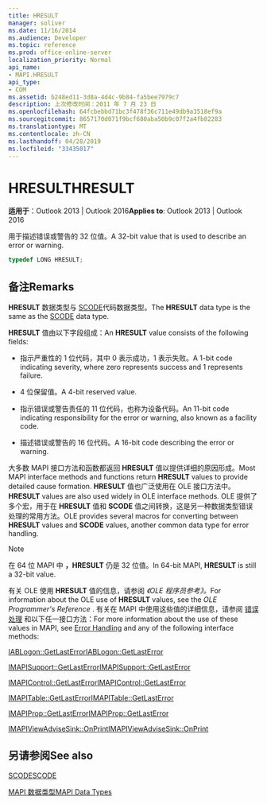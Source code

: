 ```yaml
---
title: HRESULT
manager: soliver
ms.date: 11/16/2014
ms.audience: Developer
ms.topic: reference
ms.prod: office-online-server
localization_priority: Normal
api_name:
- MAPI.HRESULT
api_type:
- COM
ms.assetid: b248ed11-3d8a-4d4c-9b84-fa5bee7979c7
description: 上次修改时间：2011 年 7 月 23 日
ms.openlocfilehash: 64fcbebbd71bc3f478f36c711e49db9a3518ef9a
ms.sourcegitcommit: 8657170d071f9bcf680aba50b9c07f2a4fb82283
ms.translationtype: MT
ms.contentlocale: zh-CN
ms.lasthandoff: 04/28/2019
ms.locfileid: "33435017"
---
```

# <a name="hresult"></a><span data-ttu-id="6960b-103">HRESULT</span><span class="sxs-lookup"><span data-stu-id="6960b-103">HRESULT</span></span>

  
  
<span data-ttu-id="6960b-104">**适用于**：Outlook 2013 | Outlook 2016</span><span class="sxs-lookup"><span data-stu-id="6960b-104">**Applies to**: Outlook 2013 | Outlook 2016</span></span> 
  
<span data-ttu-id="6960b-105">用于描述错误或警告的 32 位值。</span><span class="sxs-lookup"><span data-stu-id="6960b-105">A 32-bit value that is used to describe an error or warning.</span></span>
  
```cpp
typedef LONG HRESULT;
```

## <a name="remarks"></a><span data-ttu-id="6960b-106">备注</span><span class="sxs-lookup"><span data-stu-id="6960b-106">Remarks</span></span>

<span data-ttu-id="6960b-107">**HRESULT** 数据类型与 [SCODE](scode.md)代码数据类型。</span><span class="sxs-lookup"><span data-stu-id="6960b-107">The **HRESULT** data type is the same as the [SCODE](scode.md) data type.</span></span> 
  
<span data-ttu-id="6960b-108">**HRESULT** 值由以下字段组成：</span><span class="sxs-lookup"><span data-stu-id="6960b-108">An **HRESULT** value consists of the following fields:</span></span> 
  
- <span data-ttu-id="6960b-109">指示严重性的 1 位代码，其中 0 表示成功，1 表示失败。</span><span class="sxs-lookup"><span data-stu-id="6960b-109">A 1-bit code indicating severity, where zero represents success and 1 represents failure.</span></span>
    
- <span data-ttu-id="6960b-110">4 位保留值。</span><span class="sxs-lookup"><span data-stu-id="6960b-110">A 4-bit reserved value.</span></span>
    
- <span data-ttu-id="6960b-111">指示错误或警告责任的 11 位代码，也称为设备代码。</span><span class="sxs-lookup"><span data-stu-id="6960b-111">An 11-bit code indicating responsibility for the error or warning, also known as a facility code.</span></span>
    
- <span data-ttu-id="6960b-112">描述错误或警告的 16 位代码。</span><span class="sxs-lookup"><span data-stu-id="6960b-112">A 16-bit code describing the error or warning.</span></span>
    
<span data-ttu-id="6960b-113">大多数 MAPI 接口方法和函数都返回 **HRESULT** 值以提供详细的原因形成。</span><span class="sxs-lookup"><span data-stu-id="6960b-113">Most MAPI interface methods and functions return **HRESULT** values to provide detailed cause formation.</span></span> <span data-ttu-id="6960b-114">**HRESULT** 值也广泛使用在 OLE 接口方法中。</span><span class="sxs-lookup"><span data-stu-id="6960b-114">**HRESULT** values are also used widely in OLE interface methods.</span></span> <span data-ttu-id="6960b-115">OLE 提供了多个宏，用于在 **HRESULT** 值和 **SCODE** 值之间转换，这是另一种数据类型错误处理的常用方法。</span><span class="sxs-lookup"><span data-stu-id="6960b-115">OLE provides several macros for converting between **HRESULT** values and **SCODE** values, another common data type for error handling.</span></span> 
  
> [!NOTE]
> <span data-ttu-id="6960b-116">在 64 位 MAPI 中 **，HRESULT** 仍是 32 位值。</span><span class="sxs-lookup"><span data-stu-id="6960b-116">In 64-bit MAPI, **HRESULT** is still a 32-bit value.</span></span> 
  
<span data-ttu-id="6960b-117">有关 OLE 使用 **HRESULT** 值的信息，请参阅 *《OLE 程序员参考》。*</span><span class="sxs-lookup"><span data-stu-id="6960b-117">For information about the OLE use of **HRESULT** values, see the  *OLE Programmer's Reference*  .</span></span> <span data-ttu-id="6960b-118">有关在 MAPI 中使用这些值的详细信息，请参阅 [错误处理](error-handling-in-mapi.md) 和以下任一接口方法：</span><span class="sxs-lookup"><span data-stu-id="6960b-118">For more information about the use of these values in MAPI, see [Error Handling](error-handling-in-mapi.md) and any of the following interface methods:</span></span> 
  
[<span data-ttu-id="6960b-119">IABLogon::GetLastError</span><span class="sxs-lookup"><span data-stu-id="6960b-119">IABLogon::GetLastError</span></span>](iablogon-getlasterror.md)
  
[<span data-ttu-id="6960b-120">IMAPISupport::GetLastError</span><span class="sxs-lookup"><span data-stu-id="6960b-120">IMAPISupport::GetLastError</span></span>](imapisupport-getlasterror.md)
  
[<span data-ttu-id="6960b-121">IMAPIControl::GetLastError</span><span class="sxs-lookup"><span data-stu-id="6960b-121">IMAPIControl::GetLastError</span></span>](imapicontrol-getlasterror.md)
  
[<span data-ttu-id="6960b-122">IMAPITable::GetLastError</span><span class="sxs-lookup"><span data-stu-id="6960b-122">IMAPITable::GetLastError</span></span>](imapitable-getlasterror.md)
  
[<span data-ttu-id="6960b-123">IMAPIProp::GetLastError</span><span class="sxs-lookup"><span data-stu-id="6960b-123">IMAPIProp::GetLastError</span></span>](imapiprop-getlasterror.md)
  
[<span data-ttu-id="6960b-124">IMAPIViewAdviseSink::OnPrint</span><span class="sxs-lookup"><span data-stu-id="6960b-124">IMAPIViewAdviseSink::OnPrint</span></span>](imapiviewadvisesink-onprint.md)
  
## <a name="see-also"></a><span data-ttu-id="6960b-125">另请参阅</span><span class="sxs-lookup"><span data-stu-id="6960b-125">See also</span></span>



[<span data-ttu-id="6960b-126">SCODE</span><span class="sxs-lookup"><span data-stu-id="6960b-126">SCODE</span></span>](scode.md)


[<span data-ttu-id="6960b-127">MAPI 数据类型</span><span class="sxs-lookup"><span data-stu-id="6960b-127">MAPI Data Types</span></span>](mapi-data-types.md)


